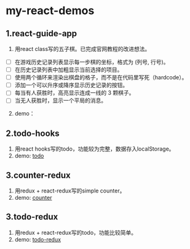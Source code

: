 # my-react-demos

## 1.react-guide-app

1. 用react class写的五子棋。已完成官网教程的改进想法。

- [ ] 在游戏历史记录列表显示每一步棋的坐标，格式为 (列号, 行号)。
- [ ] 在历史记录列表中加粗显示当前选择的项目。
- [ ] 使用两个循环来渲染出棋盘的格子，而不是在代码里写死（hardcode）。
- [ ] 添加一个可以升序或降序显示历史记录的按钮。
- [ ] 每当有人获胜时，高亮显示连成一线的 3 颗棋子。
- [ ] 当无人获胜时，显示一个平局的消息。

2. demo：

## 2.todo-hooks

1. 用react hooks写的todo，功能较为完整，数据存入localStorage。
2. demo: [todo](http://demo.xichi.xyz/react/todo/)

## 3.counter-redux

1. 用redux + react-redux写的simple counter。
2. demo: [counter](http://demo.xichi.xyz/react/counter/)

## 3.todo-redux

1. 用redux + react-redux写的todo，功能比较简单。
2. demo: [todo-redux](http://demo.xichi.xyz/react/todo-redux/)